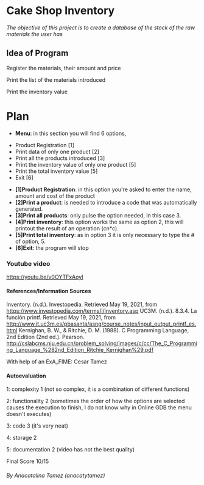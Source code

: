 # Cake Shop Inventory

_The objective of this project is to create a database of the stock of the raw materials the user has_

## Idea of Program 

Register the materials, their amount and price

Print the list of the materials introduced

Print the inventory value 

# Plan
* **Menu**: in this section you will find 6 options, 
- Product Registration [1]
- Print data of only one product [2]
- Print all the products introduced [3]
- Print the inventory value of only one product  [5]
- Print the total inventory value [5]
- Exit [6]

* **[1]Product Registration**: in this option you're asked to enter the name, amount and cost of the product
* **[2]Print a product**: is needed to introduce a code that was automatically generated.
* **[3]Print all products**: only pulse the option needed, in this case 3.
* **[4]Print inventory**: this option works the same as option 2, this will printout the result of an operation (cn*c).
* **[5]Print total inventory**: as in option 3 it is only necessary to type the # of option, 5.
* **[6]Exit**: the program will stop

### Youtube video
https://youtu.be/v0OYTFxAoyI

#### References/Information Sources
Inventory. (n.d.). Investopedia. Retrieved May 19, 2021, from https://www.investopedia.com/terms/i/inventory.asp
UC3M. (n.d.). 8.3.4. La función printf. Retrieved May 19, 2021, from http://www.it.uc3m.es/pbasanta/asng/course_notes/input_output_printf_es.html
Kernighan, B. W., & Ritchie, D. M. (1988). C Programming Language, 2nd Edition (2nd ed.). Pearson. http://cslabcms.nju.edu.cn/problem_solving/images/c/cc/The_C_Programming_Language_%282nd_Edition_Ritchie_Kernighan%29.pdf

With help of an ExA_FIME: Cesar Tamez

#### Autoevaluation
1: complexity 1 (not so complex, it is a combination of different functions)

2: functionality 2 (sometimes the order of how the options are selected causes the execution to finish, I do not know why in Online GDB the menu doesn't executes)

3: code 3 (it's very neat)

4: storage 2 

5: documentation 2 (video has not the best quality)

Final Score 10/15

###### By Anacatalina Tamez (anacatytamez)



